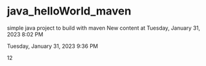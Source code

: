 # java_helloWorld_maven
simple java project to build with maven
New content at Tuesday, January 31, 2023 8:02 PM

Tuesday, January 31, 2023 9:36 PM

12
